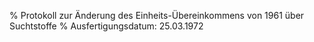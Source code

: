 % Protokoll zur Änderung des Einheits-Übereinkommens von 1961 über Suchtstoffe
% Ausfertigungsdatum: 25.03.1972
 